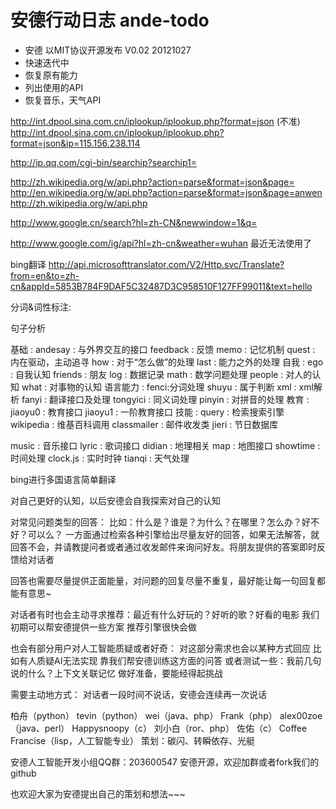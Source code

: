 安德行动日志 ande-todo
========

* 安德 以MIT协议开源发布 V0.02  20121027
* 快速迭代中
* 恢复原有能力
* 列出使用的API
* 恢复音乐，天气API

http://int.dpool.sina.com.cn/iplookup/iplookup.php?format=json
(不准)
http://int.dpool.sina.com.cn/iplookup/iplookup.php?format=json&ip=115.156.238.114

http://ip.qq.com/cgi-bin/searchip?searchip1=

http://zh.wikipedia.org/w/api.php?action=parse&format=json&page=
http://en.wikipedia.org/w/api.php?action=parse&format=json&page=anwen
http://zh.wikipedia.org/w/api.php

http://www.google.cn/search?hl=zh-CN&newwindow=1&q=

http://www.google.com/ig/api?hl=zh-cn&weather=wuhan
最近无法使用了

bing翻译
http://api.microsofttranslator.com/V2/Http.svc/Translate?from=en&to=zh-cn&appId=5853B784F9DAF5C32487D3C958510F127FF99011&text=hello

分词&词性标注:

句子分析

基础 : 
andesay : 与外界交互的接口
feedback : 反馈
memo : 记忆机制
quest : 内在驱动，主动追寻
how : 对于“怎么做”的处理  last : 能力之外的处理
自我 : 
ego : 自我认知
friends : 朋友
log : 数据记录    math : 数学问题处理
people : 对人的认知    what : 对事物的认知
语言能力 : 
fenci:分词处理    shuyu : 属于判断    xml : xml解析
fanyi : 翻译接口及处理    tongyici : 同义词处理
pinyin : 对拼音的处理
教育 : 
jiaoyu0 : 教育接口    jiaoyu1 : 一阶教育接口
技能 : 
query : 检索搜索引擎    wikipedia : 维基百科调用
classmailer : 邮件收发类    jieri : 节日数据库

music : 音乐接口    lyric : 歌词接口
didian : 地理相关    map : 地图接口
showtime : 时间处理    clock.js : 实时时钟
tianqi : 天气处理






bing进行多国语言简单翻译

对自己更好的认知，以后安德会自我探索对自己的认知

对常见问题类型的回答：
比如：什么是？谁是？为什么？在哪里？怎么办？好不好？可以么？
一方面通过检索各种引擎给出尽量友好的回答，如果无法解答，就回答不会，并请教提问者或者通过收发邮件来询问好友。将朋友提供的答案即时反馈给对话者

回答也需要尽量提供正面能量，对问题的回复尽量不重复，最好能让每一句回复都能有意思~

对话者有时也会主动寻求推荐：最近有什么好玩的？好听的歌？好看的电影
我们初期可以帮安德提供一些方案
推荐引擎很快会做

也会有部分用户对人工智能质疑或者好奇：
对这部分需求也会以某种方式回应
比如有人质疑AI无法实现
靠我们帮安德训练这方面的问答
或者测试一些：我前几句说的什么？上下文关联记忆
做好准备，要能经得起挑战


需要主动地方式：
对话者一段时间不说话，安德会连续再一次说话

柏舟（python）
tevin（python）
wei（java、php）
Frank（php）
alex00zoe（java、perl）
Happysnoopy（c）
刘小白（ror、php）
佐佑（c）
Coffee
Francise（lisp，人工智能专业）
策划：碳闪、转瞬依存、光艇

安德人工智能开发小组QQ群：203600547
安德开源，欢迎加群或者fork我们的github

也欢迎大家为安德提出自己的策划和想法~~~